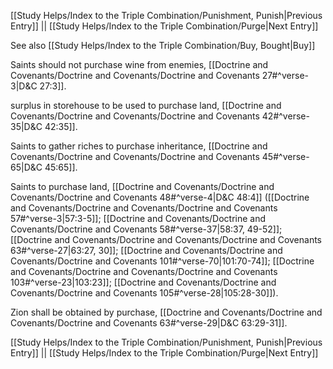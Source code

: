 [[Study Helps/Index to the Triple Combination/Punishment, Punish|Previous Entry]]  ||  [[Study Helps/Index to the Triple Combination/Purge|Next Entry]]

 See also [[Study Helps/Index to the Triple Combination/Buy, Bought|Buy]]

 Saints should not purchase wine from enemies, [[Doctrine and Covenants/Doctrine and Covenants/Doctrine and Covenants 27#^verse-3|D&C 27:3]].

 surplus in storehouse to be used to purchase land, [[Doctrine and Covenants/Doctrine and Covenants/Doctrine and Covenants 42#^verse-35|D&C 42:35]].

 Saints to gather riches to purchase inheritance, [[Doctrine and Covenants/Doctrine and Covenants/Doctrine and Covenants 45#^verse-65|D&C 45:65]].

 Saints to purchase land, [[Doctrine and Covenants/Doctrine and Covenants/Doctrine and Covenants 48#^verse-4|D&C 48:4]] ([[Doctrine and Covenants/Doctrine and Covenants/Doctrine and Covenants 57#^verse-3|57:3-5]]; [[Doctrine and Covenants/Doctrine and Covenants/Doctrine and Covenants 58#^verse-37|58:37, 49-52]]; [[Doctrine and Covenants/Doctrine and Covenants/Doctrine and Covenants 63#^verse-27|63:27, 30]]; [[Doctrine and Covenants/Doctrine and Covenants/Doctrine and Covenants 101#^verse-70|101:70-74]]; [[Doctrine and Covenants/Doctrine and Covenants/Doctrine and Covenants 103#^verse-23|103:23]]; [[Doctrine and Covenants/Doctrine and Covenants/Doctrine and Covenants 105#^verse-28|105:28-30]]).

 Zion shall be obtained by purchase, [[Doctrine and Covenants/Doctrine and Covenants/Doctrine and Covenants 63#^verse-29|D&C 63:29-31]].

[[Study Helps/Index to the Triple Combination/Punishment, Punish|Previous Entry]]  ||  [[Study Helps/Index to the Triple Combination/Purge|Next Entry]]